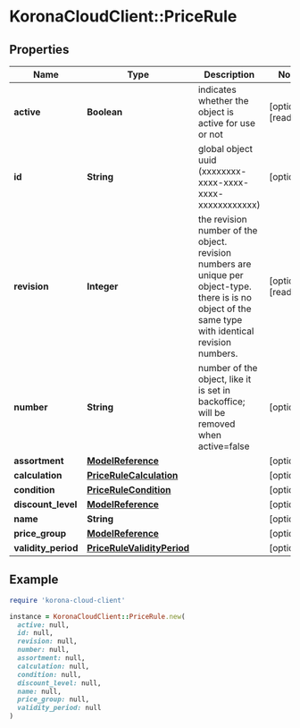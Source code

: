 # KoronaCloudClient::PriceRule

## Properties

| Name | Type | Description | Notes |
| ---- | ---- | ----------- | ----- |
| **active** | **Boolean** | indicates whether the object is active for use or not | [optional][readonly] |
| **id** | **String** | global object uuid (xxxxxxxx-xxxx-xxxx-xxxx-xxxxxxxxxxxx) | [optional] |
| **revision** | **Integer** | the revision number of the object. revision numbers are unique per object-type. there is is no object of the same type with identical revision numbers. | [optional][readonly] |
| **number** | **String** | number of the object, like it is set in backoffice; will be removed when active&#x3D;false | [optional] |
| **assortment** | [**ModelReference**](ModelReference.md) |  | [optional] |
| **calculation** | [**PriceRuleCalculation**](PriceRuleCalculation.md) |  | [optional] |
| **condition** | [**PriceRuleCondition**](PriceRuleCondition.md) |  | [optional] |
| **discount_level** | [**ModelReference**](ModelReference.md) |  | [optional] |
| **name** | **String** |  | [optional] |
| **price_group** | [**ModelReference**](ModelReference.md) |  | [optional] |
| **validity_period** | [**PriceRuleValidityPeriod**](PriceRuleValidityPeriod.md) |  | [optional] |

## Example

```ruby
require 'korona-cloud-client'

instance = KoronaCloudClient::PriceRule.new(
  active: null,
  id: null,
  revision: null,
  number: null,
  assortment: null,
  calculation: null,
  condition: null,
  discount_level: null,
  name: null,
  price_group: null,
  validity_period: null
)
```

